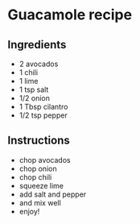 # Guacamole recipe


## Ingredients

- 2 avocados
- 1 chili
- 1 lime
- 1 tsp salt
- 1/2 onion
- 1 Tbsp cilantro
- 1/2 tsp pepper


## Instructions

- chop avocados
- chop onion
- chop chili
- squeeze lime
- add salt and pepper
- and mix well
- enjoy!

